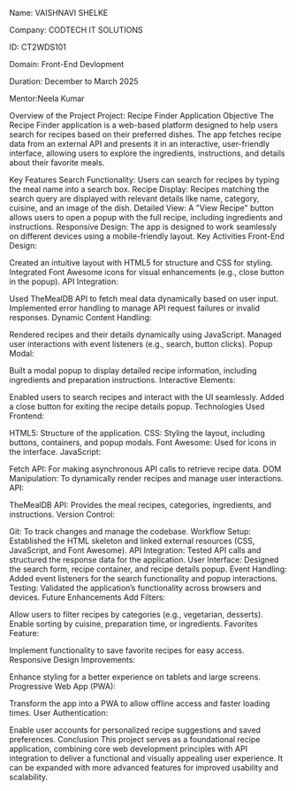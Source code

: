 Name: VAISHNAVI SHELKE

Company: CODTECH IT SOLUTIONS

ID: CT2WDS101

Domain: Front-End Devlopment

Duration: December to March 2025

Mentor:Neela Kumar 

Overview of the Project
Project: Recipe Finder Application
Objective
The Recipe Finder application is a web-based platform designed to help users search for recipes based on their preferred dishes. The app fetches recipe data from an external API and presents it in an interactive, user-friendly interface, allowing users to explore the ingredients, instructions, and details about their favorite meals.

Key Features
Search Functionality: Users can search for recipes by typing the meal name into a search box.
Recipe Display: Recipes matching the search query are displayed with relevant details like name, category, cuisine, and an image of the dish.
Detailed View: A "View Recipe" button allows users to open a popup with the full recipe, including ingredients and instructions.
Responsive Design: The app is designed to work seamlessly on different devices using a mobile-friendly layout.
Key Activities
Front-End Design:

Created an intuitive layout with HTML5 for structure and CSS for styling.
Integrated Font Awesome icons for visual enhancements (e.g., close button in the popup).
API Integration:

Used TheMealDB API to fetch meal data dynamically based on user input.
Implemented error handling to manage API request failures or invalid responses.
Dynamic Content Handling:

Rendered recipes and their details dynamically using JavaScript.
Managed user interactions with event listeners (e.g., search, button clicks).
Popup Modal:

Built a modal popup to display detailed recipe information, including ingredients and preparation instructions.
Interactive Elements:

Enabled users to search recipes and interact with the UI seamlessly.
Added a close button for exiting the recipe details popup.
Technologies Used
Frontend:

HTML5: Structure of the application.
CSS: Styling the layout, including buttons, containers, and popup modals.
Font Awesome: Used for icons in the interface.
JavaScript:

Fetch API: For making asynchronous API calls to retrieve recipe data.
DOM Manipulation: To dynamically render recipes and manage user interactions.
API:

TheMealDB API: Provides the meal recipes, categories, ingredients, and instructions.
Version Control:

Git: To track changes and manage the codebase.
Workflow
Setup: Established the HTML skeleton and linked external resources (CSS, JavaScript, and Font Awesome).
API Integration: Tested API calls and structured the response data for the application.
User Interface: Designed the search form, recipe container, and recipe details popup.
Event Handling: Added event listeners for the search functionality and popup interactions.
Testing: Validated the application’s functionality across browsers and devices.
Future Enhancements
Add Filters:

Allow users to filter recipes by categories (e.g., vegetarian, desserts).
Enable sorting by cuisine, preparation time, or ingredients.
Favorites Feature:

Implement functionality to save favorite recipes for easy access.
Responsive Design Improvements:

Enhance styling for a better experience on tablets and large screens.
Progressive Web App (PWA):

Transform the app into a PWA to allow offline access and faster loading times.
User Authentication:

Enable user accounts for personalized recipe suggestions and saved preferences.
Conclusion
This project serves as a foundational recipe application, combining core web development principles with API integration to deliver a functional and visually appealing user experience. It can be expanded with more advanced features for improved usability and scalability.
